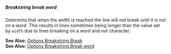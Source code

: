 ##### Breakstring break word

Determins that when the width is reached the line will not break until it is not on a word. This results in lines sometimes being longer than the value set by `width` due to lines breaking on a word and not character.  

**See Also:** [Options Breakstring Break](/pages/Docs/Options/breakstring/break/)  
**See Also:** [Options Breakstring Break word](/pages/Docs/Options/breakstring/break/word/)  